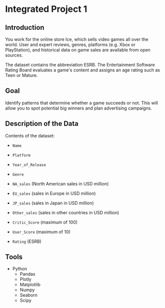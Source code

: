 # Integrated Project 1

## Introduction

You work for the online store Ice, which sells video games all over the world. User and expert reviews, genres, platforms (e.g. Xbox or PlayStation), and historical data on game sales are available from open sources.

The dataset contains the abbreviation ESRB. The Entertainment Software Rating Board evaluates a game's content and assigns an age rating such as Teen or Mature.

## Goal

Identify patterns that determine whether a game succeeds or not. This will allow you to 
spot potential big winners and plan advertising campaigns.

## Description of the Data

Contents of the dataset:

- `Name` 

- `Platform` 

- `Year_of_Release` 

- `Genre` 

- `NA_sales` (North American sales in USD million) 

- `EU_sales` (sales in Europe in USD million) 

- `JP_sales` (sales in Japan in USD million) 

- `Other_sales` (sales in other countries in USD million) 

- `Critic_Score` (maximum of 100) 

- `User_Score` (maximum of 10) 

- `Rating` (ESRB)

## Tools

- Python
  - Pandas
  - Plotly
  - Matplotlib
  - Numpy
  - Seaborn
  - Scipy
